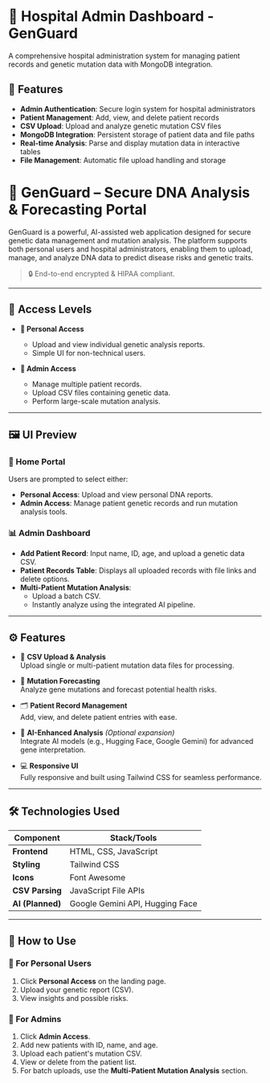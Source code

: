 # 🏥 Hospital Admin Dashboard - GenGuard

A comprehensive hospital administration system for managing patient records and genetic mutation data with MongoDB integration.

## 🚀 Features

- **Admin Authentication**: Secure login system for hospital administrators
- **Patient Management**: Add, view, and delete patient records
- **CSV Upload**: Upload and analyze genetic mutation CSV files
- **MongoDB Integration**: Persistent storage of patient data and file paths
- **Real-time Analysis**: Parse and display mutation data in interactive tables
- **File Management**: Automatic file upload handling and storage

# 🧬 GenGuard – Secure DNA Analysis & Forecasting Portal

GenGuard is a powerful, AI-assisted web application designed for secure genetic data management and mutation analysis. The platform supports both personal users and hospital administrators, enabling them to upload, manage, and analyze DNA data to predict disease risks and genetic traits.

> 🔒 End-to-end encrypted & HIPAA compliant.

---

## 🚪 Access Levels

- **👤 Personal Access**
  - Upload and view individual genetic analysis reports.
  - Simple UI for non-technical users.
  
- **🏥 Admin Access**
  - Manage multiple patient records.
  - Upload CSV files containing genetic data.
  - Perform large-scale mutation analysis.

---

## 🖼️ UI Preview

### 🔐 Home Portal
Users are prompted to select either:
- **Personal Access**: Upload and view personal DNA reports.
- **Admin Access**: Manage patient genetic records and run mutation analysis tools.

### 📊 Admin Dashboard
- **Add Patient Record**: Input name, ID, age, and upload a genetic data CSV.
- **Patient Records Table**: Displays all uploaded records with file links and delete options.
- **Multi-Patient Mutation Analysis**:
  - Upload a batch CSV.
  - Instantly analyze using the integrated AI pipeline.

---

## ⚙️ Features

- 📁 **CSV Upload & Analysis**  
  Upload single or multi-patient mutation data files for processing.

- 🧬 **Mutation Forecasting**  
  Analyze gene mutations and forecast potential health risks.

- 🗂️ **Patient Record Management**  
  Add, view, and delete patient entries with ease.

- 🤖 **AI-Enhanced Analysis** *(Optional expansion)*  
  Integrate AI models (e.g., Hugging Face, Google Gemini) for advanced gene interpretation.

- 💻 **Responsive UI**  
  Fully responsive and built using Tailwind CSS for seamless performance.

---

## 🛠️ Technologies Used

| Component            | Stack/Tools                       |
|----------------------|-----------------------------------|
| **Frontend**         | HTML, CSS, JavaScript             |
| **Styling**          | Tailwind CSS                      |
| **Icons**            | Font Awesome                     |
| **CSV Parsing**      | JavaScript File APIs              |
| **AI (Planned)**     | Google Gemini API, Hugging Face   |

---

## 🧪 How to Use

### 🧬 For Personal Users
1. Click **Personal Access** on the landing page.
2. Upload your genetic report (CSV).
3. View insights and possible risks.

### 🏥 For Admins
1. Click **Admin Access**.
2. Add new patients with ID, name, and age.
3. Upload each patient's mutation CSV.
4. View or delete from the patient list.
5. For batch uploads, use the **Multi-Patient Mutation Analysis** section.
